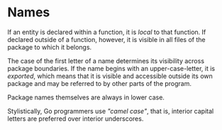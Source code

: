 # Names

If an entity is declared within a function, it is *local* to that function. If declared outside of a function, however, it is visible in all files of the package to which it belongs.

The case of the first letter of a name determines its visibility across package boundaries. If the name begins with an upper-case-letter, it is *exported*, which means that it is visible and accessible outside its own package and may be referred to by other parts of the program.

Package names themselves are always in lower case.

Stylistically, Go programmers use *"camel case"*, that is, interior capital letters are preferred over interior underscores.
